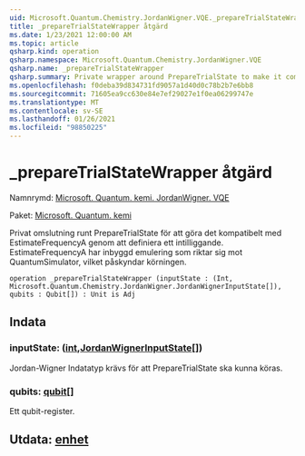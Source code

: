 ```yaml
---
uid: Microsoft.Quantum.Chemistry.JordanWigner.VQE._prepareTrialStateWrapper
title: _prepareTrialStateWrapper åtgärd
ms.date: 1/23/2021 12:00:00 AM
ms.topic: article
qsharp.kind: operation
qsharp.namespace: Microsoft.Quantum.Chemistry.JordanWigner.VQE
qsharp.name: _prepareTrialStateWrapper
qsharp.summary: Private wrapper around PrepareTrialState to make it compatible with EstimateFrequencyA by defining an adjoint. EstimateFrequencyA has built-in emulation feature when targeting the QuantumSimulator, which speeds up its execution.
ms.openlocfilehash: f0deba39d834731fd9057a1d40d0c78b2b7e6bb8
ms.sourcegitcommit: 71605ea9cc630e84e7ef29027e1f0ea06299747e
ms.translationtype: MT
ms.contentlocale: sv-SE
ms.lasthandoff: 01/26/2021
ms.locfileid: "98850225"
---
```

# <a name="_preparetrialstatewrapper-operation"></a>_prepareTrialStateWrapper åtgärd

Namnrymd: [Microsoft. Quantum. kemi. JordanWigner. VQE](xref:Microsoft.Quantum.Chemistry.JordanWigner.VQE)

Paket: [Microsoft. Quantum. kemi](https://nuget.org/packages/Microsoft.Quantum.Chemistry)


Privat omslutning runt PrepareTrialState för att göra det kompatibelt med EstimateFrequencyA genom att definiera ett intilliggande.
EstimateFrequencyA har inbyggd emulering som riktar sig mot QuantumSimulator, vilket påskyndar körningen.

```qsharp
operation _prepareTrialStateWrapper (inputState : (Int, Microsoft.Quantum.Chemistry.JordanWigner.JordanWignerInputState[]), qubits : Qubit[]) : Unit is Adj
```


## <a name="input"></a>Indata

### <a name="inputstate--intjordanwignerinputstate"></a>inputState: ([int](xref:microsoft.quantum.lang-ref.int),[JordanWignerInputState](xref:Microsoft.Quantum.Chemistry.JordanWigner.JordanWignerInputState)[])

Jordan-Wigner Indatatyp krävs för att PrepareTrialState ska kunna köras.


### <a name="qubits--qubit"></a>qubits: [qubit](xref:microsoft.quantum.lang-ref.qubit)[]

Ett qubit-register.



## <a name="output--unit"></a>Utdata: [enhet](xref:microsoft.quantum.lang-ref.unit)


